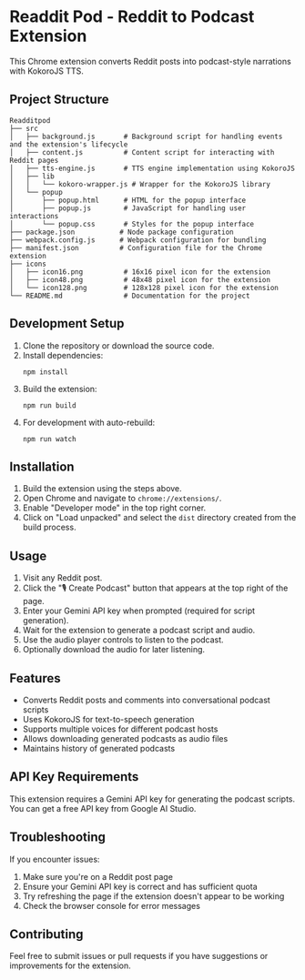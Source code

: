 # Readdit Pod - Reddit to Podcast Extension

This Chrome extension converts Reddit posts into podcast-style narrations with KokoroJS TTS.

## Project Structure

```
Readditpod
├── src
│   ├── background.js       # Background script for handling events and the extension's lifecycle
│   ├── content.js          # Content script for interacting with Reddit pages
│   ├── tts-engine.js       # TTS engine implementation using KokoroJS
│   ├── lib
│   │   └── kokoro-wrapper.js # Wrapper for the KokoroJS library
│   └── popup
│       ├── popup.html      # HTML for the popup interface
│       ├── popup.js        # JavaScript for handling user interactions
│       └── popup.css       # Styles for the popup interface
├── package.json           # Node package configuration
├── webpack.config.js      # Webpack configuration for bundling
├── manifest.json          # Configuration file for the Chrome extension
├── icons
│   ├── icon16.png          # 16x16 pixel icon for the extension
│   ├── icon48.png          # 48x48 pixel icon for the extension
│   └── icon128.png         # 128x128 pixel icon for the extension
└── README.md               # Documentation for the project
```

## Development Setup

1. Clone the repository or download the source code.
2. Install dependencies:
   ```
   npm install
   ```
3. Build the extension:
   ```
   npm run build
   ```
4. For development with auto-rebuild:
   ```
   npm run watch
   ```

## Installation

1. Build the extension using the steps above.
2. Open Chrome and navigate to `chrome://extensions/`.
3. Enable "Developer mode" in the top right corner.
4. Click on "Load unpacked" and select the `dist` directory created from the build process.

## Usage

1. Visit any Reddit post.
2. Click the "🎙️ Create Podcast" button that appears at the top right of the page.
3. Enter your Gemini API key when prompted (required for script generation).
4. Wait for the extension to generate a podcast script and audio.
5. Use the audio player controls to listen to the podcast.
6. Optionally download the audio for later listening.

## Features

- Converts Reddit posts and comments into conversational podcast scripts
- Uses KokoroJS for text-to-speech generation
- Supports multiple voices for different podcast hosts
- Allows downloading generated podcasts as audio files
- Maintains history of generated podcasts

## API Key Requirements

This extension requires a Gemini API key for generating the podcast scripts. You can get a free API key from Google AI Studio.

## Troubleshooting

If you encounter issues:
1. Make sure you're on a Reddit post page
2. Ensure your Gemini API key is correct and has sufficient quota
3. Try refreshing the page if the extension doesn't appear to be working
4. Check the browser console for error messages

## Contributing

Feel free to submit issues or pull requests if you have suggestions or improvements for the extension.